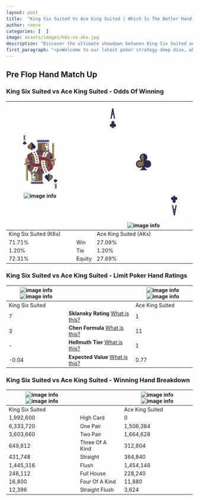 ```yaml
---
layout: post
title:  "King Six Suited Vs Ace King Suited | Which Is The Better Hand In Poker? A Complete Guide"
author: reece
categories: [  ]
image: assets/images/k6s-vs-aks.jpg
description: "Discover the ultimate showdown between King Six Suited and Ace King Suited in poker! Uncover the odds, strategies, and scenarios where one hand triumphs over the other. Get ready to up your poker game with this thrilling analysis."
first_paragraph: "<p>Welcome to our latest poker strategy deep dive, where we're pitting two distinct hands against each other in a high-stakes showdown: King Six Suited vs Ace King Suited.</p><p>In the dynamic world of poker, every decision counts, and knowing which hand holds the upper hand is key to your success at the table.</p><p>In this article, we'll dissect these two hands, explore the scenarios where one dominates the other, and equip you with the knowledge to make strategic choices that can tip the odds in your favor.</p><p>Get ready to unravel the intriguing dynamics of these poker hands and elevate your game to new heights.</p>"
---
```




[comment]: # (sp0)

## Pre Flop Hand Match Up

<div class="table hand-ratings" markdown="1"> 



### King Six Suited vs Ace King Suited - Odds Of Winning


    
| ![image info](assets/images/hand1/k.png) ![image info](assets/images/hand1/6s.png) |  | ![image info](assets/images/hand2/a.png) ![image info](assets/images/hand2/ks.png) |
| -------- | -------- | -------- |
| King Six Suited (K6s) |  | Ace King Suited (AKs) |
| 71.71% | Win | 27.09% |
| 1.20% | Tie | 1.20% |
| 72.31% | Equity | 27.69% |




[comment]: # (sp1)



### King Six Suited vs Ace King Suited - Limit Poker Hand Ratings


    
| ![image info](https://www.riverpairs.com/assets/images/hand1/k.png) ![image info](https://www.riverpairs.com/assets/images/hand1/6s.png) |  | ![image info](https://www.riverpairs.com/assets/images/hand2/a.png) ![image info](https://www.riverpairs.com/assets/images/hand2/ks.png) |
| -------- | -------- | -------- |
| King Six Suited |  | Ace King Suited |
| 7 | **Sklansky Rating** [What is this?](/sklansky-rating-explained) | 1 |
| 3 | **Chen Formula** [What is this?](/chen-formula-explained) | 11 |
| - | **Hellmuth Tier** [What is this?](/Hellmuth-tier-explained) | 1 |
| -0.04 | **Expected Value** [What is this?](/expected-value-explained) | 0.77 |




[comment]: # (sp2)



### King Six Suited vs Ace King Suited - Winning Hand Breakdown


    
| ![image info](https://www.riverpairs.com/assets/images/hand1/k.png) ![image info](https://www.riverpairs.com/assets/images/hand1/6s.png) |  | ![image info](https://www.riverpairs.com/assets/images/hand2/a.png) ![image info](https://www.riverpairs.com/assets/images/hand2/ks.png) |
| -------- | -------- | -------- |
| King Six Suited |  | Ace King Suited |
| 1,992,600 | High Card | 0 |
| 6,333,720 | One Pair | 1,506,384 |
| 3,603,660 | Two Pair | 1,664,628 |
| 649,812 | Three Of A Kind | 312,804 |
| 431,748 | Straight | 384,840 |
| 1,445,316 | Flush | 1,454,148 |
| 248,112 | Full House | 228,240 |
| 16,800 | Four Of A Kind | 11,880 |
| 12,396 | Straight Flush | 3,624 |




[comment]: # (sp3)



</div>

[comment]: # (sp4)



[comment]: # (sp5)

